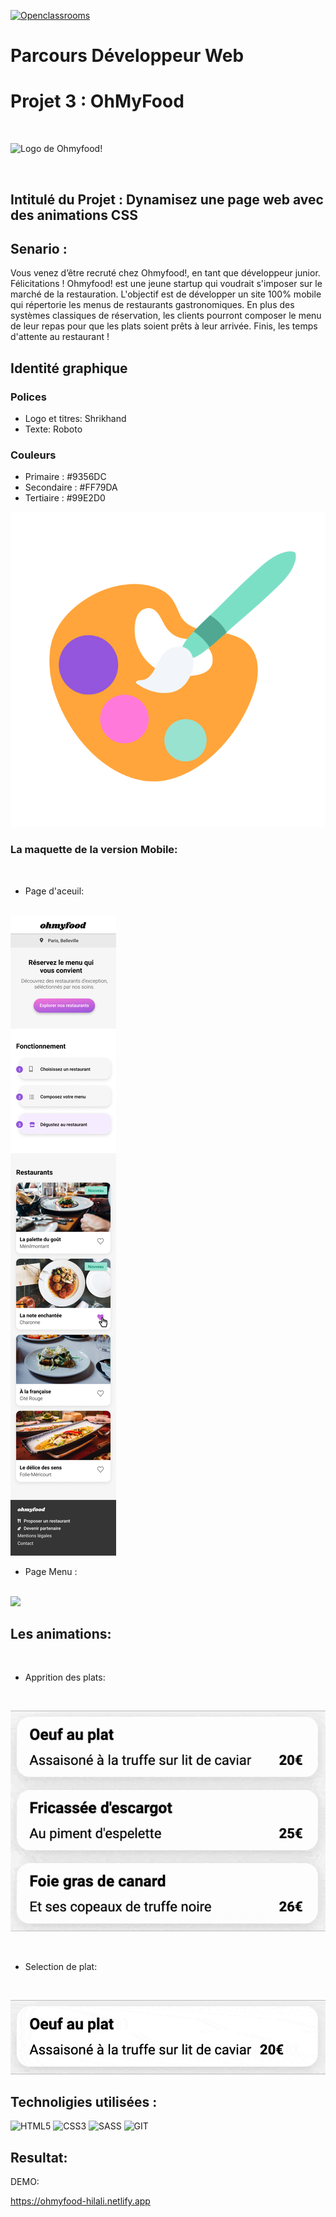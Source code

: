 [![Openclassrooms](https://camo.githubusercontent.com/e47c349811ac404b8147bd362c598e61c7d20225df17499c6373b44f6ee08a3d/68747470733a2f2f31746f3170726f67726573732e66722f77702d636f6e74656e742f75706c6f6164732f323031392f30352f6f70656e636c617373726f6f6d732d65313535373736313233363135382e706e67)](https://openclassrooms.com/)

# Parcours Développeur Web 
# Projet 3 : OhMyFood

<br/>

![Logo de Ohmyfood!](https://user.oc-static.com/upload/2020/08/24/15982603994672_ohmyfood.png)

<br/>

## Intitulé du Projet : Dynamisez une page web avec des animations CSS

## Senario : 

Vous venez d’être recruté chez Ohmyfood!, en tant que développeur junior. Félicitations !
Ohmyfood! est une jeune startup qui voudrait s'imposer sur le marché de la restauration. L'objectif est de développer un site 100% mobile qui répertorie les menus de restaurants gastronomiques. En plus des systèmes classiques de réservation, les clients pourront composer le menu de leur repas pour que les plats soient prêts à leur arrivée. Finis, les temps d'attente au restaurant !

## Identité graphique

### Polices

- Logo et titres: Shrikhand 
- Texte: Roboto

### Couleurs
- Primaire : #9356DC
- Secondaire : #FF79DA
- Tertiaire : #99E2D0

<img style="align:center" src="https://github.com/Hilali34/HilaliAbdelali_03_21012021/blob/main/public/img/colorPalette.svg">


   

### La maquette de la version Mobile:

<br/>

- Page d'aceuil:
 
<br/>

<img style="align:center" src="https://github.com/Hilali34/HilaliAbdelali_03_21012021/blob/main/maquettes/Accueil.png">


<br/>

- Page Menu :
 
<br/>


<img style="align:center" src="https://github.com/Hilali34/HilaliAbdelali_03_21012021/blob/main/maquettes/Menu%20-%20La%20note%20enchantée.png">


## Les animations: 

<br/>

- Apprition des plats:
 
<br/>

![animation1](https://github.com/Hilali34/HilaliAbdelali_03_21012021/blob/main/maquettes/Animations/Animation%20-%20Page%20Menu%20-%20Apparition%20progressive.gif)

<br/>

- Selection de plat:

<br/> 

![animation2](https://github.com/Hilali34/HilaliAbdelali_03_21012021/blob/45536d40bbd281cfafbcc91468e5a005cf9230e1/maquettes/Animations/Animation%20-Se%CC%81lection%20d_un%20plat.gif)

## Technoligies utilisées : 

![HTML5](https://img.shields.io/badge/HTML5-E34F26?style=for-the-badge&logo=html5&logoColor=white)
![CSS3](https://img.shields.io/badge/CSS3-1572B6?style=for-the-badge&logo=css3&logoColor=white)
![SASS](https://img.shields.io/badge/Sass-CC6699?style=for-the-badge&logo=sass&logoColor=white)
![GIT](https://img.shields.io/badge/Git-E34F26?style=for-the-badge&logo=git&logoColor=white)
## Resultat: 

DEMO: 

https://ohmyfood-hilali.netlify.app
